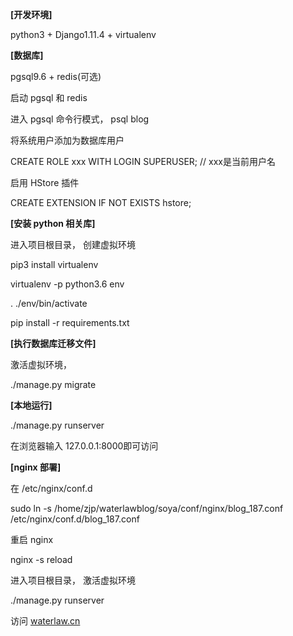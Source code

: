 **[开发环境]**

python3 + Django1.11.4 + virtualenv

**[数据库]**

pgsql9.6 + redis(可选)

启动 pgsql 和 redis

进入 pgsql 命令行模式， psql blog

将系统用户添加为数据库用户

CREATE ROLE xxx WITH LOGIN SUPERUSER; // xxx是当前用户名

启用 HStore 插件

CREATE EXTENSION IF NOT EXISTS hstore;

**[安装 python 相关库]**

进入项目根目录， 创建虚拟环境

pip3 install virtualenv

virtualenv -p python3.6 env

. ./env/bin/activate

pip install -r requirements.txt

**[执行数据库迁移文件]**

激活虚拟环境，

./manage.py migrate

**[本地运行]**

./manage.py runserver

在浏览器输入 127.0.0.1:8000即可访问

**[nginx 部署]**

在 /etc/nginx/conf.d

sudo ln -s /home/zjp/waterlawblog/soya/conf/nginx/blog_187.conf /etc/nginx/conf.d/blog_187.conf

重启 nginx

nginx -s reload

进入项目根目录， 激活虚拟环境

./manage.py runserver

访问 [waterlaw.cn](https://waterlaw.cn/)